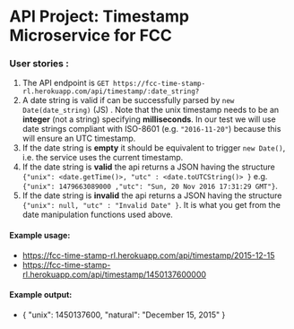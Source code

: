 # API Project: Timestamp Microservice for FCC

### User stories :

1.  The API endpoint is `GET https://fcc-time-stamp-rl.herokuapp.com/api/timestamp/:date_string?`
2.  A date string is valid if can be successfully parsed by `new Date(date_string)` (JS) . Note that the unix timestamp needs to be an **integer** (not a string) specifying **milliseconds**. In our test we will use date strings compliant with ISO-8601 (e.g. `"2016-11-20"`) because this will ensure an UTC timestamp.
3.  If the date string is **empty** it should be equivalent to trigger `new Date()`, i.e. the service uses the current timestamp.
4.  If the date string is **valid** the api returns a JSON having the structure
    `{"unix": <date.getTime()>, "utc" : <date.toUTCString()> }`
    e.g. `{"unix": 1479663089000 ,"utc": "Sun, 20 Nov 2016 17:31:29 GMT"}`.
5.  If the date string is **invalid** the api returns a JSON having the structure `{"unix": null, "utc" : "Invalid Date" }`. It is what you get from the date manipulation functions used above.

#### Example usage:

- https://fcc-time-stamp-rl.herokuapp.com/api/timestamp/2015-12-15
- https://fcc-time-stamp-rl.herokuapp.com/api/timestamp/1450137600000

#### Example output:

- { "unix": 1450137600, "natural": "December 15, 2015" }
